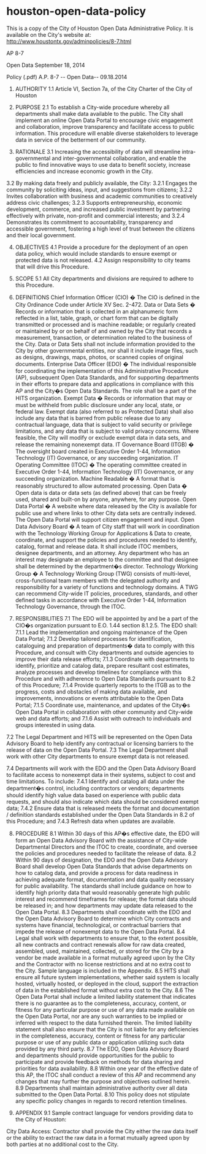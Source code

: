 houston-open-data-policy
========================

This is a copy of the City of Houston Open Data Administrative Policy.  It is available on the City's website at: http://www.houstontx.gov/adminpolicies/8-7.html

AP 8-7
 
Open Data
September 18, 2014
 
 
Policy (.pdf)
A.P. 8-7 -- Open Data-- 09.18.2014
 
 
1. AUTHORITY
1.1 Article VI, Section 7a, of the City Charter of the City of Houston
 
2. PURPOSE
2.1 To establish a City-wide procedure whereby all departments shall make data available to the public. The City shall implement an online Open Data Portal to encourage civic engagement and collaboration, improve transparency and facilitate access to public information. This procedure will enable diverse stakeholders to leverage data in service of the betterment of our community.
 
3. RATIONALE
3.1 Increasing the accessibility of data will streamline intra-governmental and inter-governmental collaboration, and enable the public to find innovative ways to use data to benefit society, increase efficiencies and increase economic growth in the City.
 
3.2	By making data freely and publicly available, the City:
3.2.1	Engages the community by soliciting ideas, input, and suggestions from citizens;
3.2.2	Invites collaboration with business and academic communities to creatively address civic challenges;
3.2.3	Supports entrepreneurship, economic development, commerce, and increased public investment by partnering effectively with private, non-profit and commercial interests; and
3.2.4	Demonstrates its commitment to accountability, transparency and accessible government, fostering a high level of trust between the citizens and their local government.
 
4. OBJECTIVES
4.1 Provide a procedure for the deployment of an open data policy, which would include standards to ensure exempt or protected data is not released.
4.2	Assign responsibility to city teams that will drive this Procedure.
 
5. SCOPE
5.1 All City departments and divisions are required to adhere to this Procedure.
 
6. DEFINITIONS
Chief Information Officer (CIO) � The CIO is defined in the City Ordinance Code under Article XV Sec. 2-472.
Data or Data Sets � Records or information that is collected in an alphanumeric form reflected in a list, table, graph, or chart form that can be digitally transmitted or processed and is machine readable; or regularly created or maintained by or on behalf of and owned by the City that records a measurement, transaction, or determination related to the business of the City. Data or Data Sets shall not include information provided to the City by other governmental entities, nor shall it include image files, such as designs, drawings, maps, photos, or scanned copies of original documents.
Enterprise Data Officer (EDO) � The individual responsible for coordinating the implementation of this Administrative Procedure (AP), subsequent Open Data Standards, and for supporting departments in their efforts to prepare data and applications in compliance with this AP and the City�s Open Data Standards. The role shall be a part of the HITS organization.
Exempt Data � Records or information that may or must be withheld from public disclosure under any local, state, or federal law. Exempt data (also referred to as Protected Data) shall also include any data that is barred from public release due to any contractual language, data that is subject to valid security or privilege limitations, and any data that is subject to valid privacy concerns. Where feasible, the City will modify or exclude exempt data in data sets, and release the remaining nonexempt data.
IT Governance Board (ITGB) � The oversight board created in Executive Order 1-44, Information Technology (IT) Governance, or any succeeding organization.
IT Operating Committee (ITOC) � The operating committee created in Executive Order 1-44, Information Technology (IT) Governance, or any succeeding organization.
Machine Readable � A format that is reasonably structured to allow automated processing.
Open Data � Open data is data or data sets (as defined above) that can be freely used, shared and built-on by anyone, anywhere, for any purpose.
Open Data Portal � A website where data released by the City is available for public use and where links to other City data sets are centrally indexed. The Open Data Portal will support citizen engagement and input.
Open Data Advisory Board � A team of City staff that will work in coordination with the Technology Working Group for Applications & Data to create, coordinate, and support the policies and procedures needed to identify, catalog, format and release data. It shall include ITOC members, designee departments, and an attorney. Any department who has an interest may designate an employee to the committee and that designee shall be determined by the department�s director.
Technology Working Group � A Technology Working Group (TWG) consists of multi-level, cross-functional team members with the delegated authority and responsibility for a variety of functions and technology domains. A TWG can recommend City-wide IT policies, procedures, standards, and other defined tasks in accordance with Executive Order 1-44, Information Technology Governance, through the ITOC.
 
7. RESPONSIBILITIES
7.1	The EDO will be appointed by and be a part of the CIO�s organization pursuant to E.O. 1.44 section 8.1.2.5. The EDO shall:
7.1.1	Lead the implementation and ongoing maintenance of the Open Data Portal;
7.1.2	Develop tailored processes for identification, cataloguing and preparation of departments� data to comply with this Procedure, and consult with City departments and outside agencies to improve their data release efforts;
7.1.3	Coordinate with departments to identify, prioritize and catalog data, prepare resultant cost estimates, analyze processes and develop timelines for compliance with this Procedure and with adherence to Open Data Standards pursuant to 8.2 of this Procedure;
7.1.4	Provide quarterly reports to the ITGB as to the progress, costs and obstacles of making data available, and improvements, innovations or events attributable to the Open Data Portal;
7.1.5	Coordinate use, maintenance, and updates of the City�s Open Data Portal in collaboration with other community and City-wide web and data efforts; and
7.1.6	Assist with outreach to individuals and groups interested in using data.
 
7.2	The Legal Department and HITS will be represented on the Open Data Advisory Board to help identify any contractual or licensing barriers to the release of data on the Open Data Portal.
7.3	The Legal Department shall work with other City departments to ensure exempt data is not released.
 
7.4	Departments will work with the EDO and the Open Data Advisory Board to facilitate access to nonexempt data in their systems, subject to cost and time limitations. To include:
7.4.1	Identify and catalog all data under the department�s control, including contractors or vendors; departments should identify high value data based on experience with public data requests, and should also indicate which data should be considered exempt data;
7.4.2	Ensure data that is released meets the format and documentation / definition standards established under the Open Data Standards in 8.2 of this Procedure; and
7.4.3	Refresh data when updates are available.
 
8. PROCEDURE
8.1	Within 30 days of this AP�s effective date, the EDO will form an Open Data Advisory Board with the assistance of City-wide Departmental Directors and the ITOC to create, coordinate, and oversee the policies and procedures needed to facilitate the release of data.
8.2	Within 90 days of designation, the EDO and the Open Data Advisory Board shall develop Open Data Standards that advise departments on how to catalog data, and provide a process for data readiness in achieving adequate format, documentation and data quality necessary for public availability. The standards shall include guidance on how to identify high priority data that would reasonably generate high public interest and recommend timeframes for release; the format data should be released in; and how departments may update data released to the Open Data Portal.
8.3	Departments shall coordinate with the EDO and the Open Data Advisory Board to determine which City contracts and systems have financial, technological, or contractual barriers that impede the release of nonexempt data to the Open Data Portal.
8.4	Legal shall work with departments to ensure that, to the extent possible, all new contracts and contract renewals allow for raw data created, assembled, used, maintained, collected, or stored for the City by a vendor be made available in a format mutually agreed upon by the City and the Contractor with no license restrictions and at no extra cost to the City. Sample language is included in the Appendix.
8.5	HITS shall ensure all future system implementations, whether said system is locally hosted, virtually hosted, or deployed in the cloud, support the extraction of data in the established format without extra cost to the City.
8.6	The Open Data Portal shall include a limited liability statement that indicates there is no guarantee as to the completeness, accuracy, content, or fitness for any particular purpose or use of any data made available on the Open Data Portal, nor are any such warranties to be implied or inferred with respect to the data furnished therein. The limited liability statement shall also ensure that the City is not liable for any deficiencies in the completeness, accuracy, content or fitness for any particular purpose or use of any public data or application utilizing such data provided by any third party.
8.7	The EDO, Open Data Advisory Board and departments should provide opportunities for the public to participate and provide feedback on methods for data sharing and priorities for data availability.
8.8	Within one year of the effective date of this AP, the ITOC shall conduct a review of this AP and recommend any changes that may further the purpose and objectives outlined herein.
8.9	Departments shall maintain administrative authority over all data submitted to the Open Data Portal.
8.10	This policy does not stipulate any specific policy changes in regards to record retention timelines.
 
9. APPENDIX
9.1	Sample contract language for vendors providing data to the City of Houston:
 
City Data Access:
Contractor shall provide the City either the raw data itself or the ability to extract the raw data in a format mutually agreed upon by both parties at no additional cost to the City.
